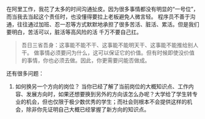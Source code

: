 在阿里工作，我花了太多的时间沟通扯皮。因为很多事情都没有明显的“一号位”，而当我去当起这个责任时，也没懂得要拉上老板避免人微言轻。
程序员不善于沟通，往往通过加班、忍一忍等方式默默地承担了很多苦活、脏活、累活。但是我们要明白，苦活可以，脏活等高风险的活 千万不要自己扛。
>吾日三省吾身：这事能不能不干、这事能不能明天干、这事能不能推给别人干。
做事情必须要问为什么，这可以保证它的价值。但有时候即使没价值的事情，你也必须去做。因此，你更需要问能否做成。

还有很多问题：
1. 如何换另一个方向的岗位？
当你已经了解了当前岗位的大概知识点、工作内容、发展方向时，如果还想要换到另外的方向该怎么办呢？大学给了学生转专业的机会，但也仅限于极少数优秀的学生；而社会则根本不会提供这样的机会，除非你先证明自己大概已经掌握了新方向的知识点。